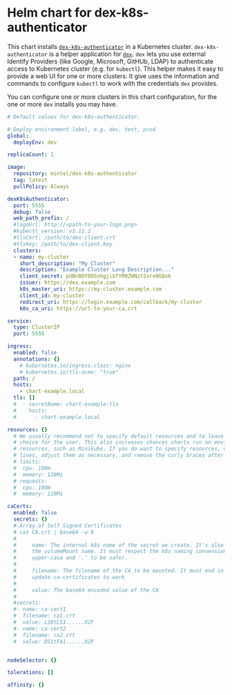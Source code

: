 # Helm chart for dex-k8s-authenticator

This chart installs [`dex-k8s-authenticator`](https://github.com/mintel/dex-k8s-authenticator) in a Kubernetes cluster. 
`dex-k8s-authenticator` is a helper application for [`dex`](https://github.com/coreos/dex). `dex` lets you use external 
Identify Providers (like Google, Microsoft, GitHUb, LDAP) to authenticate access to Kubernetes cluster
(e.g. for `kubectl`). This helper makes it easy to provide a web UI for one or more clusters.
It give uses the information and commands to configure `kubectl` to work with the credentials `dex` provides.

You can configure one or more clusters in this chart configuration, for the one or more `dex` installs you may have.

```yaml
# Default values for dex-k8s-authenticator.

# Deploy environment label, e.g. dev, test, prod
global:
  deployEnv: dev

replicaCount: 1

image:
  repository: mintel/dex-k8s-authenticator
  tag: latest
  pullPolicy: Always

dexK8sAuthenticator:
  port: 5555
  debug: false
  web_path_prefix: /
  #logoUrl: http://<path-to-your-logo.png>
  #kubectl_version: v1.11.2
  #tlsCert: /path/to/dex-client.crt
  #tlsKey: /path/to/dex-client.key
  clusters:
  - name: my-cluster
    short_description: "My Cluster"
    description: "Example Cluster Long Description..."
    client_secret: pUBnBOY80SnXgjibTYM9ZWNzY2xreNGQok
    issuer: https://dex.example.com
    k8s_master_uri: https://my-cluster.example.com
    client_id: my-cluster
    redirect_uri: https://login.example.com/callback/my-cluster
    k8s_ca_uri: https://url-to-your-ca.crt

service:
  type: ClusterIP
  port: 5555

ingress:
  enabled: false
  annotations: {}
    # kubernetes.io/ingress.class: nginx
    # kubernetes.io/tls-acme: "true"
  path: /
  hosts:
    - chart-example.local
  tls: []
  #  - secretName: chart-example-tls
  #    hosts:
  #      - chart-example.local

resources: {}
  # We usually recommend not to specify default resources and to leave this as a conscious
  # choice for the user. This also increases chances charts run on environments with little
  # resources, such as Minikube. If you do want to specify resources, uncomment the following
  # lines, adjust them as necessary, and remove the curly braces after 'resources:'.
  # limits:
  #  cpu: 100m
  #  memory: 128Mi
  # requests:
  #  cpu: 100m
  #  memory: 128Mi

caCerts: 
  enabled: false
  secrets: {}
  # Array of Self Signed Certificates
  # cat CA.crt | base64 -w 0
  #
  #     name: The internal k8s name of the secret we create. It's also used in 
  #     the volumeMount name. It must respect the k8s naming convension (avoid 
  #     upper-case and '.' to be safe).
  #
  #     filename: The filename of the CA to be mounted. It must end in .crt for
  #     update-ca-certificates to work
  #
  #     value: The base64 encoded value of the CA
  #
  #secrets:
  #- name: ca-cert1
  #  filename: ca1.crt
  #  value: LS0tLS1......X2F
  #- name: ca-cert2
  #  filename: ca2.crt
  #  value: DS1tFA1......X2F


nodeSelector: {}

tolerations: []

affinity: {}
```